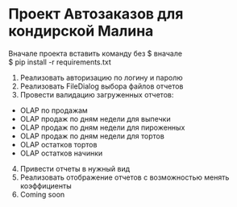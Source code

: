 # Проект Автозаказов для кондирской Малина
Вначале проекта вставить команду без $ вначале\
$ pip install -r requirements.txt

1. Реализовать авторизацию по логину и паролю
2. Реализовать FileDialog выбора файлов отчетов
3. Провести валидацию загруженных отчетов:
- OLAP по продажам
- OLAP продаж по дням недели для выпечки
- OLAP продаж по дням недели для пироженных
- OLAP продаж по дням недели для тортов
- OLAP остатков тортов
- OLAP остатков начинки
4. Привести отчеты в нужный вид
5. Реализовать отображение отчетов с возможностью менять коэффициенты
6. Coming soon
